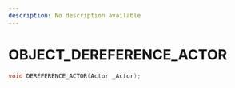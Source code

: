 ```yaml
---
description: No description available 
---
```


# OBJECT\_DEREFERENCE_ACTOR

```cpp
void DEREFERENCE_ACTOR(Actor _Actor);
```